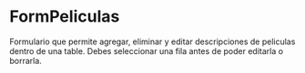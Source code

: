 # FormPeliculas
Formulario que permite agregar, eliminar y editar descripciones de peliculas dentro de una table. Debes seleccionar una fila antes de poder editarla o borrarla. 
